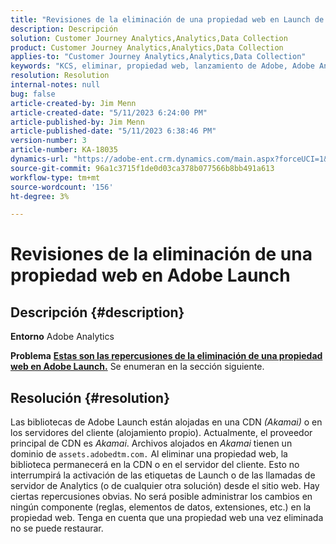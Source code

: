 ```yaml
---
title: "Revisiones de la eliminación de una propiedad web en Launch de Adobe"
description: Descripción
solution: Customer Journey Analytics,Analytics,Data Collection
product: Customer Journey Analytics,Analytics,Data Collection
applies-to: "Customer Journey Analytics,Analytics,Data Collection"
keywords: "KCS, eliminar, propiedad web, lanzamiento de Adobe, Adobe Analytics, recopilación de datos, preguntas frecuentes"
resolution: Resolution
internal-notes: null
bug: false
article-created-by: Jim Menn
article-created-date: "5/11/2023 6:24:00 PM"
article-published-by: Jim Menn
article-published-date: "5/11/2023 6:38:46 PM"
version-number: 3
article-number: KA-18035
dynamics-url: "https://adobe-ent.crm.dynamics.com/main.aspx?forceUCI=1&pagetype=entityrecord&etn=knowledgearticle&id=36483cfe-28f0-ed11-8849-6045bd006295"
source-git-commit: 96a1c3715f1de0d03ca378b077566b8bb491a613
workflow-type: tm+mt
source-wordcount: '156'
ht-degree: 3%

---
```


# Revisiones de la eliminación de una propiedad web en Adobe Launch

## Descripción {#description}


<b>Entorno</b>
Adobe Analytics

<b>Problema</b>
<u><b>Estas son las repercusiones de la eliminación de una propiedad web en Adobe Launch.</b></u>
Se enumeran en la sección siguiente.


## Resolución {#resolution}


Las bibliotecas de Adobe Launch están alojadas en una CDN *(Akamai)* o en los servidores del cliente (alojamiento propio).
Actualmente, el proveedor principal de CDN es *Akamai*.
Archivos alojados en *Akamai* tienen un dominio de `assets.adobedtm.com.` Al eliminar una propiedad web, la biblioteca permanecerá en la CDN o en el servidor del cliente.
Esto no interrumpirá la activación de las etiquetas de Launch o de las llamadas de servidor de Analytics (o de cualquier otra solución) desde el sitio web.
Hay ciertas repercusiones obvias.
No será posible administrar los cambios en ningún componente (reglas, elementos de datos, extensiones, etc.) en la propiedad web.
Tenga en cuenta que una propiedad web una vez eliminada no se puede restaurar.
